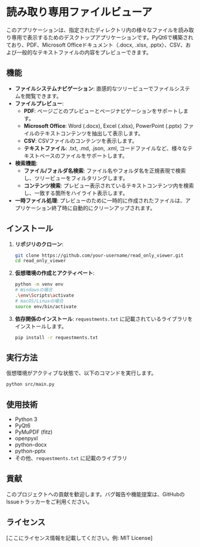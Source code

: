 # 読み取り専用ファイルビューア

このアプリケーションは、指定されたディレクトリ内の様々なファイルを読み取り専用で表示するためのデスクトップアプリケーションです。PyQt6で構築されており、PDF、Microsoft Officeドキュメント（.docx, .xlsx, .pptx）、CSV、および一般的なテキストファイルの内容をプレビューできます。

## 機能

- **ファイルシステムナビゲーション**: 直感的なツリービューでファイルシステムを閲覧できます。
- **ファイルプレビュー**:
    - **PDF**: ページごとのプレビューとページナビゲーションをサポートします。
    - **Microsoft Office**: Word (.docx), Excel (.xlsx), PowerPoint (.pptx) ファイルのテキストコンテンツを抽出して表示します。
    - **CSV**: CSVファイルのコンテンツを表示します。
    - **テキストファイル**: .txt, .md, .json, .xml, コードファイルなど、様々なテキストベースのファイルをサポートします。
- **検索機能**:
    - **ファイル/フォルダ名検索**: ファイル名やフォルダ名を正規表現で検索し、ツリービューをフィルタリングします。
    - **コンテンツ検索**: プレビュー表示されているテキストコンテンツ内を検索し、一致する箇所をハイライト表示します。
- **一時ファイル処理**: プレビューのために一時的に作成されたファイルは、アプリケーション終了時に自動的にクリーンアップされます。

## インストール

1. **リポジリのクローン**:
   ```bash
   git clone https://github.com/your-username/read_only_viewer.git
   cd read_only_viewer
   ```

2. **仮想環境の作成とアクティベート**:
   ```bash
   python -m venv env
   # Windowsの場合
   .\env\Scripts\activate
   # macOS/Linuxの場合
   source env/bin/activate
   ```

3. **依存関係のインストール**:
   `requestments.txt` に記載されているライブラリをインストールします。
   ```bash
   pip install -r requestments.txt
   ```

## 実行方法

仮想環境がアクティブな状態で、以下のコマンドを実行します。

```bash
python src/main.py
```

## 使用技術

- Python 3
- PyQt6
- PyMuPDF (fitz)
- openpyxl
- python-docx
- python-pptx
- その他、`requestments.txt` に記載のライブラリ

## 貢献

このプロジェクトへの貢献を歓迎します。バグ報告や機能提案は、GitHubのIssueトラッカーをご利用ください。

## ライセンス

[ここにライセンス情報を記載してください。例: MIT License]
